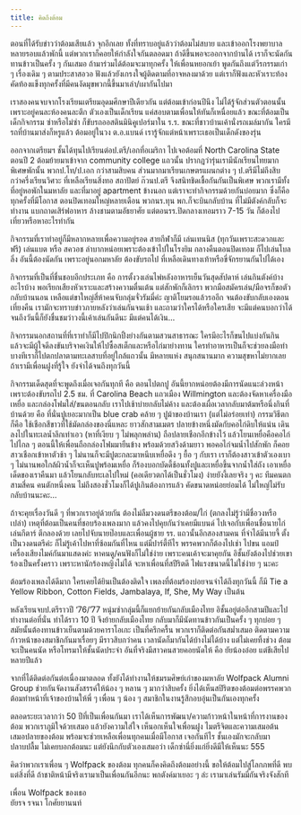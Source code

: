 ```yaml
---
title: คิดถึงต้อม
---
```



ตอนที่ได้รับข่าวว่าต้อมเสียแล้ว จุกอึกเลย ทั้งที่ทราบอยู่แล้วว่าต้อมไม่สบาย และเข้าออกโรงพยาบาลหลายรอบแล้วพักนี้ แต่พวกเราก็คอยให้กำลังใจกันตลอดมา ถ้าดีขึ้นพอจะออกจากบ้านได้ เราก็จะนัดกันทานข้าวเป็นครั้ง ๆ กันเสมอ ถ้ามาร่วมได้ต้อมจะมาทุกครั้ง ให้เพื่อนหยอกเย้า พูดกันถึงแต่วีรกรรมเก่า ๆ เรื่องเดิม ๆ ตามประสาสอวอ ฟังแล้วยังเกรงใจผู้ติดตามที่อาจหลงมาด้วย แต่เราก็ฟังและหัวเราะท้องคัดท้องแข็งทุกครั้งที่มีคนงัดมุขพวกนี้ขึ้นมาเล่า/เผากันไปมา

เราสองคนจบจากโรงเรียนเตรียมอุดมศึกษาปีเดียวกัน  แต่ต้อมเข้าก่อนปีนึง  ไม่ได้รู้จักส่วนตัวตอนนั้น เพราะอยู่คนละห้องคนละตึก  ตัวเองเป็นเด็กเรียน แค่สอบตามเพื่อนให้ทันก็เหนื่อยแล้ว ขณะที่ต้อมเป็นเด็กกิจกรรม ซ่าหรือไม่ซ่า ก็ขับรถออสตินมินิคูเปอร์มาใน ร.ร. ขณะที่ชาวบ้านเค้านั่งรถเมล์มากัน ใครมีรถที่บ้านมาส่งก็หรูแล้ว ต้อมอยู่ในวง ต.อ.แบนด์ เรารู้จักแต่หน้าเพราะเธอเป็นเด็กดังของรุ่น

ออกจากเตรียมฯ ชั้นได้ทุนไปเรียนต่อป.ตรี/เอกที่อเมริกา ไปเจอต้อมที่ North Carolina State ตอนปี 2 ต้อมย้ายมาเข้าจาก community college แถวนั้น ปรากฎว่ารุ่นเรามีนักเรียนไทยมากพิเศษพักนั้น พวกป.โท/ป.เอก กว่าสามสิบคน ส่วนมากมาเรียนเกษตรแผนกต่าง ๆ ป.ตรีมีไม่ถึงสิบ กว่าครึ่งเรียนวิศวะ ที่เหลือเรียนสิ่งทอ สถาปัตย์  ก๊วนป.ตรี จึงสนิทชิดเชื้อกันกันเป็นพิเศษ  พวกเรามีทั้งที่อยู่หอพักในมหาลัย และที่มาอยู่ apartment ข้างนอก แต่เราจะทำกิจกรรมด้วยกันบ่อยมาก  ซึ่งก็คือทุกครั้งที่มีโอกาส  ตอนปิดเทอมใหญ่หลายเดือน  พวกนร.ทุน พก.ก็จะบินกลับบ้าน ที่ไม่มีตังค์กลับก็จะทำงาน  แบกถาดเสิร์ฟอาหาร ล้างชามตามอัธยาศัย  แต่ตอนรร.ปิดกลางเทอมราว  7-15 วัน ก็ต้องไปเที่ยวหรือหาอะไรทำกัน

กิจกรรมที่เราทำอยู่ก็มีหลากหลายเพื่อความอยู่รอด  สายกีฬาก็มี เล่นเทนนิส (ทุกวันเพราะสะดวกและฟรี) เล่นแบต หรือ สควอช  ลำบากหน่อยเพราะต้องเข้าไปในโรงยิม กลางคืนตอนปิดเทอม  ก็ไปเล่นโบลลิ่ง  อันนี้ต้องนัดกัน เพราะอยู่นอกมหาลัย  ต้องขับรถไป ที่เหลือเดินทางเท้าหรือขี่จักรยานกันไปได้เอง

กิจกรรมที่เป็นที่ชื่นชอบอีกประเภท คือ การตั้งวงเล่นไพ่หลังอาหารเย็นวันสุดสัปดาห์  เล่นกินตังค์บ้างอะไรบ้าง พอเรียกเสียงหัวเราะและสร้างความตื่นเต้น  แต่สักพักก็เลิกรา พวกมือสมัครเล่น/มือจรก็ขอตัวกลับบ้านนอน  เหลือแต่ขาใหญ่สี่ห้าคนจับกลุ่มจั่วรัมมี่ค่ะ  ญาติโยมรอแล้วรออีก จนต้องขับกลับเองตอนเที่ยงคืน  เรามักจะทราบข่าวภายหลังว่าเล่นกันจนเช้า  และถามว่าใครได้หรือใครเสีย  จะมีแต่คนบอกว่าได้  จนถึงวันนี้ก็ยังชื่นชมว่าวงนี้เค้าเล่นกันดีนะ  มีแต่คนได้เงิน…

กิจกรรมนอกสถานที่ที่เราทำก็มีไปปิกนิกปิ้งย่างกันตามสวนสาธารณะ  ใครมีอะไรก็ขนไปแบ่งกันกิน  แล้วจะมีผู้ใจดีลงขันบริจาคเงินให้ไปซื้อสเต็กและหรือไก่มาย่างทาน  ใครทำอาหารเป็นก็จะช่วยลงมือทำ  บางทีเราก็ไปตกปลาตามทะเลสาบที่อยู่ใกล้แถวนั้น  มีหลายแห่ง สนุกสนานมาก ความสุขหาไม่ยากเลยถ้าเรามีเพื่อนฝูงที่รู้ใจ ยังจำได้จนถึงทุกวันนี้

กิจกรรมเด็ดสุดที่จะพูดถึงเมื่อเจอกันทุกที  คือ ตอนไปตกปู  อันนี้ยากหน่อยต้องมีการนัดแนะล่วงหน้า เพราะต้องขับรถไป 2.5 ชม. ที่ Carolina Beach แถวเมือง Willmington และต้องจัดหาเครื่องมือ เหยื่อ และกล่องโฟมใส่/ขนตอนกลับ  เราไปเช้าบ่ายกลับไม่ค้าง  และต้องเผื่อเวลากลับมาต้มหรือนึ่งกินที่บ้านด้วย  คือ ที่นั่นปูเยอะมากเป็น  blue crab คล้าย ๆ ปูม้าของบ้านเรา (แต่ไม่อร่อยเท่า) กรรมวิธีตกก็คือ  ใช้เชือกสีขาวที่ใช้มัดกล่องของนี่แหละ  ยาวสักสามเมตร  ปลายข้างหนึ่งมัดกับคอไก่ดิบให้แน่น  เดินลงไปในทะเลน้ำลึกเท่าเอว  (หาที่เงียบ ๆ  ไม่พลุกพล่าน)  ถือปลายเชือกอีกข้างไว้  แล้วโยนเหยื่อคือคอไก่ไปไกล ๆ  ตอนนี้ให้เพื่อนถือกล่องโฟมมายืนข้าง  พร้อมด้วยสวิงด้ามยาว  พอคอไก่จมน้ำไปสักพัก ก็คอยสาวเชือกเข้าหาตัวช้า ๆ ไม่นานก็จะมีปูตะกละมาหนีบเหยื่อดึง ๆ ยื้อ ๆ กับเรา  เราก็ต้องสาวเข้าตัวเองเบา ๆ  ไม่นานพอใกล้ผิวน้ำก็จะเห็นปูพร้อมเหยื่อ ก็ร้องบอกบัดดี้ช้อนทั้งปูและเหยื่อขึ้นจากน้ำใส่ถัง  เอาเหยื่อเด็ดของเราคืนมา  แล้วโยนกลับทะเลไปใหม่ (คอเดียวตกได้เป็นชั่วโมง) ง่ายยังงี้เลยจริง ๆ คะ  ทีมคนตกสามสี่คน คนตักหนึ่งคน ไม่ถึงสองชั่วโมงก็ได้ปูเกินต้องการแล้ว  คัดขนาดหน่อยย่อมได้  ไม่ใหญ่ไม่รับกลับบ้านนะคะ…

ถ้าจะคุยเรื่องวันดี ๆ ที่พวกเราอยู่ด้วยกัน ต้องไม่ลืมวงดนตรีของต้อม/ไก่ (ตกลงไม่รู้ว่ามีชื่อวงหรือเปล่า)  เหตุที่ต้อมเป็นคนที่ชอบร้องเพลงมาก แล้วคงไปคุยกันว่าเคยมีแบนด์  ไปเจอกับเพื่อนชื่อนายไก่ เล่นกีตาร์ ตีกลองด้วย  เลยไปจับนายป๊อบและเพื่อนผู้ชาย รร. แถวนั้นอีกสองสามคน  ที่จำได้มีนายจี้ ตั้งเป็นวงดนตรีค่ะ  ก็ไม่รู้เค้าไปหาที่ซ้อมกันที่ไหน  แต่มีปาร์ตี้ทีไร  พรรคพวกก็ต้องไปเช่า ไปขน แอมป์ เครื่องเสียงไมค์กันมาแสดงค่ะ  หาคนดู/คนฟังก็ไม่ใช่ง่าย  เพราะคนเค้าจะมาคุยกัน  อิชั้นยังต้องไปช่วยเขาร้องเป็นครั้งคราว  เพราะหานักร้องหญิงไม่ได้  จะหาเพื่อนที่สปีริตดี ไฟแรงขนาดนี้ไม่ใช่ง่าย ๆ นะคะ

ต้อมร้องเพลงได้ดีมาก ใครเคยได้ยินเป็นต้องติดใจ เพลงที่ต้อมร้องบ่อยจนจำได้ถึงทุกวันนี้  ก็มี Tie a Yellow Ribbon, Cotton Fields, Jambalaya, If, She, My Way เป็นต้น  

หลังเรียนจบป.ตรีราวปี ‘76/’77  หนุ่มซ่ากลุ่มนี้ก็แยกย้ายกันกลับเมืองไทย  อิชั้นอยู่ต่ออีกสามปีและไปทำงานต่อที่นั่น  ทำได้ราว 10 ปี จึงย้ายกลับเมืองไทย  กลับมาก็มีนัดทานข้าวกันเป็นครั้ง ๆ ทุกบ่อย ๆ  สมัยนั้นต้องทานข้าวเย็นตามด้วยคาราโอเกะ เป็นที่ครึกครื้น พวกเราก็ติดต่อกันสม่ำเสมอ  ติดตามความก้าวหน้าของสมาชิกกันมาเรื่อยๆ  มีราวสิบกว่าคน  เวลานัดก็มากันได้บ้างไม่ได้บ้าง  แต่ไม่เคยทิ้งช่วง  ต้อมจะเป็นคนนัด  หรือโทรมาให้ชั้นนัดประจำ  อันที่จริงมีสาวคนสวยคอยนัดให้ คือ ยัยน้องอ๋อย  แต่ชีเสียไปหลายปีแล้ว

จากที่ได้ติดต่อกันต่อเนื่องมาตลอด  ทั้งยังได้ทำงานให้ชมรมศิษย์เก่าของมหาลัย  Wolfpack Alumni Group ช่วยกันจัดงานสังสรรค์ให้น้อง ๆ หลาน ๆ มากว่าสิบครั้ง  ยิ่งได้เห็นสปิริตของต้อมต่อพรรคพวก ต้อมทำหน้าที่เจ้าของบ้านให้พี่ ๆ  เพื่อน ๆ  น้อง ๆ สมาชิกในงานรู้สึกอบอุ่นเป็นกันเองทุกครั้ง

ตลอดระยะเวลากว่า 50 ปีที่เป็นเพื่อนกันมา เราได้เห็นการพัฒนา/ความก้าวหน้าในหน้าที่การงานของต้อม พวกเราภูมิใจด้วยเสมอ  แล้วยังความใส่ใจ  เห็นอกเห็นใจเพื่อนฝูง ไมตรีจิตและความเสมอต้นเสมอปลายของต้อม  พร้อมจะช่วยเหลือเพื่อนทุกคนเมื่อมีโอกาส  เจอกันทีไร ชั้นเองมักจะกลับมาปลาบปลื้ม  ไม่เคยบอกต้อมนะ แต่ยังนึกกับตัวเองเสมอว่า  เด็กซ่านี่ยิ่งแก่ยิ่งดีมีให้เห็นนะ  555

คิดว่าพวกเราเพื่อน ๆ Wolfpack ของต้อม ทุกคนก็คงคิดถึงต้อมอย่างนี้  ขอให้ต้อมไปสู่โลกภพที่ดี พบแต่สิ่งที่ดี  ถ้าชาติหน้ามีจริงเรามาเป็นเพื่อนกันอีกนะ  พกตังค์มาเยอะ ๆ ล่ะ เรามาเล่นรัมมี่กันจริงจังสักที

เพื่อน Wolfpack ของเธอ  
ยัยรจ รจนา โกศัยยานนท์
